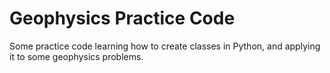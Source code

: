 # Geophysics Practice Code

Some practice code learning how to create classes in Python, and applying it to some geophysics problems.

